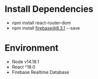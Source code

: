 # Install Dependencies
 * npm install react-router-dom
 * npm install firebase@8.3.1 --save

# Environment 
 * Node v14.18.1
 * React ^18.0
 * Firebase Realtime Database
